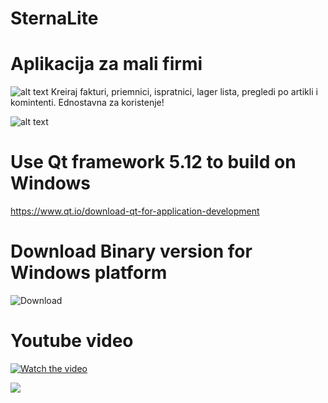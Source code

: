 # SternaLite

# Aplikacija za mali firmi 
![alt text](https://github.com/srgank/SternaLite/blob/master/Images/pic1_1.png)
Kreiraj fakturi, priemnici, ispratnici, lager lista, 
pregledi po artikli i komintenti.
Ednostavna za koristenje!

![alt text](https://github.com/srgank/SternaLite/blob/master/Images/pic1_2.png)
# Use Qt framework 5.12 to build on Windows
https://www.qt.io/download-qt-for-application-development
# Download Binary version for Windows platform 
![Download](https://github.com/srgank/SternaLite/releases)

# Youtube video
[![Watch the video](https://img.youtube.com/vi/fzdJLy2qa9Q/hqdefault.jpg)](https://youtu.be/fzdJLy2qa9Q)

[![](https://www.paypalobjects.com/en_US/i/btn/btn_donateCC_LG.gif)](https://www.paypal.com/cgi-bin/webscr?cmd=_donations&business=CUHS93YH9FJ9S&currency_code=USD&source=url)

